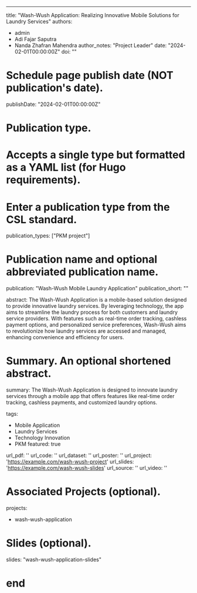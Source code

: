 ---
title: "Wash-Wush Application: Realizing Innovative Mobile Solutions for Laundry Services"
authors:
- admin
- Adi Fajar Saputra
- Nanda Zhafran Mahendra
author_notes: "Project Leader"
date: "2024-02-01T00:00:00Z"
doi: ""

# Schedule page publish date (NOT publication's date).
publishDate: "2024-02-01T00:00:00Z"

# Publication type.
# Accepts a single type but formatted as a YAML list (for Hugo requirements).
# Enter a publication type from the CSL standard.
publication_types: ["PKM project"]

# Publication name and optional abbreviated publication name.
publication: "Wash-Wush Mobile Laundry Application"
publication_short: ""

abstract: The Wash-Wush Application is a mobile-based solution designed to provide innovative laundry services. By leveraging technology, the app aims to streamline the laundry process for both customers and laundry service providers. With features such as real-time order tracking, cashless payment options, and personalized service preferences, Wash-Wush aims to revolutionize how laundry services are accessed and managed, enhancing convenience and efficiency for users.

# Summary. An optional shortened abstract.
summary: The Wash-Wush Application is designed to innovate laundry services through a mobile app that offers features like real-time order tracking, cashless payments, and customized laundry options.

tags:
  - Mobile Application
  - Laundry Services
  - Technology Innovation
  - PKM
featured: true

url_pdf: ''
url_code: ''
url_dataset: ''
url_poster: ''
url_project: 'https://example.com/wash-wush-project'
url_slides: 'https://example.com/wash-wush-slides'
url_source: ''
url_video: ''



# Associated Projects (optional).
projects:
  - wash-wush-application

# Slides (optional).
slides: "wash-wush-application-slides"
# end